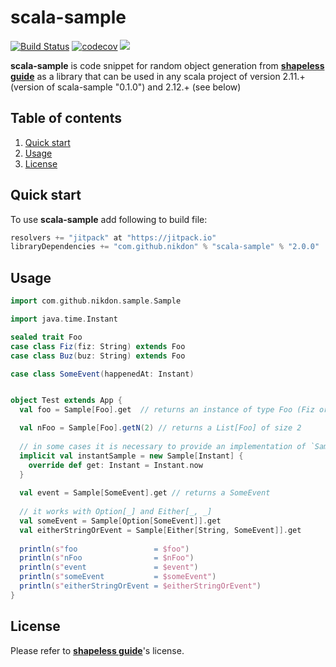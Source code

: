 # scala-sample

[![Build Status](https://travis-ci.org/nikdon/scala-sample.svg?branch=master)](https://travis-ci.org/nikdon/scala-sample)
[![codecov](https://codecov.io/gh/nikdon/scala-sample/branch/master/graph/badge.svg)](https://codecov.io/gh/nikdon/scala-sample)
[![](https://jitpack.io/v/nikdon/scala-sample.svg)](https://jitpack.io/#nikdon/scala-sample)


**scala-sample** is code snippet for random object generation from [**shapeless guide**](https://github.com/underscoreio/shapeless-guide)
as a library that can be used in any scala project of version 2.11.+ (version of scala-sample "0.1.0") and 2.12.+ (see below)

## Table of contents

1. [Quick start](#quick-start)
2. [Usage](#usage)
3. [License](#license)

## Quick start

To use **scala-sample** add following to build file:

```scala
resolvers += "jitpack" at "https://jitpack.io"
libraryDependencies += "com.github.nikdon" % "scala-sample" % "2.0.0"
```

## Usage

```scala
import com.github.nikdon.sample.Sample

import java.time.Instant

sealed trait Foo
case class Fiz(fiz: String) extends Foo
case class Buz(buz: String) extends Foo

case class SomeEvent(happenedAt: Instant)


object Test extends App {
  val foo = Sample[Foo].get  // returns an instance of type Foo (Fiz or Buz)

  val nFoo = Sample[Foo].getN(2) // returns a List[Foo] of size 2
  
  // in some cases it is necessary to provide an implementation of `Sample` 
  implicit val instantSample = new Sample[Instant] {
    override def get: Instant = Instant.now
  }
  
  val event = Sample[SomeEvent].get // returns a SomeEvent
  
  // it works with Option[_] and Either[_, _]
  val someEvent = Sample[Option[SomeEvent]].get
  val eitherStringOrEvent = Sample[Either[String, SomeEvent]].get
   
  println(s"foo                 = $foo")
  println(s"nFoo                = $nFoo")
  println(s"event               = $event")    
  println(s"someEvent           = $someEvent")    
  println(s"eitherStringOrEvent = $eitherStringOrEvent")    
}
```

## License

Please refer to [**shapeless guide**](https://github.com/underscoreio/shapeless-guide)'s license.
